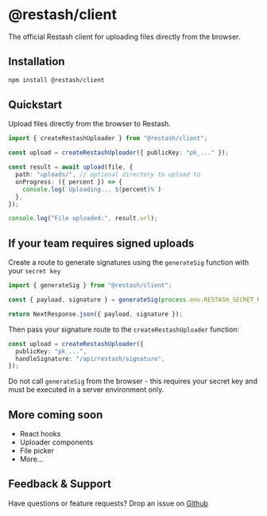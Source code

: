 # @restash/client

The official Restash client for uploading files directly from the browser.

## Installation

```bash
npm install @restash/client
````

## Quickstart

Upload files directly from the browser to Restash.

```typescript
import { createRestashUploader } from "@restash/client";

const upload = createRestashUploader({ publicKey: "pk_..." });

const result = await upload(file, {
  path: "uploads/", // optional directory to upload to
  onProgress: ({ percent }) => {
    console.log(`Uploading... ${percent}%`)
  },
});

console.log("File uploaded:", result.url);
```

## If your team requires signed uploads

Create a route to generate signatures using the `generateSig` function with your `secret key`

```typescript
import { generateSig } from "@restash/client";

const { payload, signature } = generateSig(process.env.RESTASH_SECRET_KEY!);

return NextResponse.json({ payload, signature });
```

Then pass your signature route to the `createRestashUploader` function:

```typescript
const upload = createRestashUploader({
  publicKey: "pk_...",
  handleSignature: "/api/restash/signature",
});
```

Do not call `generateSig` from the browser - this requires your secret key and must be executed in a server
environment only.

## More coming soon

- React hooks
- Uploader components
- File picker
- More...

## Feedback & Support

Have questions or feature requests?
Drop an issue on [Github](https://github.com/restashio/restash-client/issues)